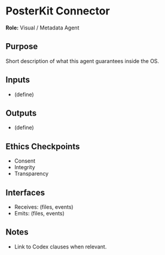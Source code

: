 # PosterKit Connector

**Role:** Visual / Metadata Agent

## Purpose
Short description of what this agent guarantees inside the OS.

## Inputs
- (define)

## Outputs
- (define)

## Ethics Checkpoints
- Consent
- Integrity
- Transparency

## Interfaces
- Receives: (files, events)
- Emits: (files, events)

## Notes
- Link to Codex clauses when relevant.